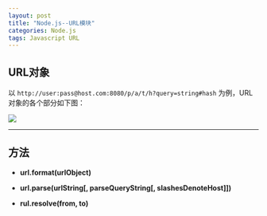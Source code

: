 ```yaml
---
layout: post
title: "Node.js--URL模块"
categories: Node.js
tags: Javascript URL
---
```


## URL对象

以 `http://user:pass@host.com:8080/p/a/t/h?query=string#hash` 为例，URL对象的各个部分如下图：

![](http://7xr2ek.com1.z0.glb.clouddn.com/blog/image/url.png)

---

## 方法

* **url.format(urlObject)**

* **url.parse(urlString[, parseQueryString[, slashesDenoteHost]])**

* **rul.resolve(from, to)**


